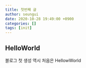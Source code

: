 ```yaml
---
title: 첫번째 글
author: seungui
date: 2020-10-28 19:49:00 +0900
categories: []
tags: [init]
---
```


## HelloWorld

블로그 첫 생성
역시 처음은 HellowWorld

